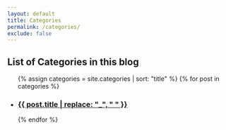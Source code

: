 ```yaml
---
layout: default
title: Categories
permalink: /categories/
exclude: false
---
```

<h2>List of Categories in this blog</h2>
<ul>
{% assign categories = site.categories | sort: "title" %}
{% for post in categories %}
    <li> 
		<a href="{{ post.url }}"><h3>{{ post.title | replace: "_", " " }}</h3></a>
		<!--<a class="category-name" href="{{ post.url }}">
			<span style="background-color:#12486B; border:2px solid #12486B; border-radius: 5px; color:#F5FCCD">
				{{ post.title }}
		</span></a>-->
    </li>
{% endfor %}
</ul>